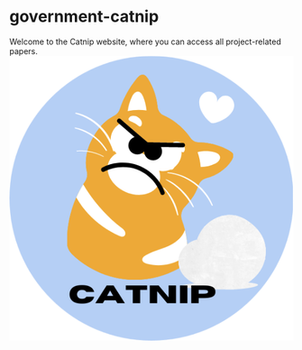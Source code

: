 # government-catnip  
Welcome to the Catnip website, where you can access all project-related papers.
![Logo](catnip.png)